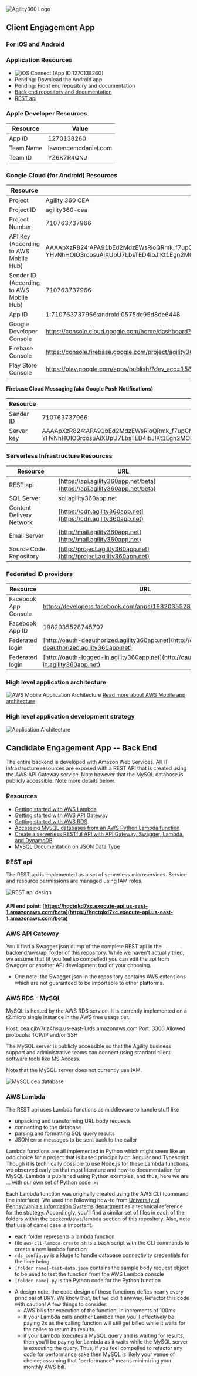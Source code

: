 ![Agility360 Logo](https://raw.githubusercontent.com/Agility360/CEA/master/assets/logo/logo7868398_sm.png "Agility360 Logo")
## Client Engagement App
### For iOS and Android

### Application Resources
 - ![iOS Connect (App ID 1270138260)](https://itunesconnect.apple.com/WebObjects/iTunesConnect.woa/ra/ng/app/1270138260)
 - Pending: Download the Android app
 - Pending: Front end repository and documentation
 - [Back end repository and documentation](https://github.com/Agility360/CEA/tree/master/backend)
 - [REST api](https://api.agility360app.net/beta)

### Apple Developer Resources
 | Resource  | Value |
 | ------------- | ------------- |
 | App ID | 1270138260 |
 | Team Name | lawrencemcdaniel.com |
 | Team ID | YZ6K7R4QNJ |

### Google Cloud (for Android) Resources
| Resource  | Value |
| ------------- | ------------- |
|  Project | Agility 360 CEA |
|  Project ID | agility360-cea |
|  Project Number | 710763737966 |
|  API Key (According to AWS Mobile Hub) | AAAApXzR824:APA91bEd2MdzEWsRioQRmk_f7upChLrsyK7rvc5Dc-YHvNhHOIO3rcosuAiXUpU7LbsTED4ibJIKt1Egn2MOEPdU61CZVue0RoKKh0VNkVqfNej7UZAUyMwYs0OzctgIC4xgJrd3gn_2 |
| Sender ID (According to AWS Mobile Hub) | 710763737966 |
|  App ID | 1:710763737966:android:0575dc95d8de6448 |
| Google Developer Console  | https://console.cloud.google.com/home/dashboard?project=agility360-cea  |
| Firebase Console  | https://console.firebase.google.com/project/agility360-cea/overview |
| Play Store Console  | https://play.google.com/apps/publish/?dev_acc=15872505976734819884 |


#### Firebase Cloud Messaging (aka Google Push Notifications)
| Resource  |  |
| ------------- | ------------- |
| Sender ID | 710763737966 |
| Server key | AAAApXzR824:APA91bEd2MdzEWsRioQRmk_f7upChLrsyK7rvc5Dc-YHvNhHOIO3rcosuAiXUpU7LbsTED4ibJIKt1Egn2MOEPdU61CZVue0RoKKh0VNkVqfNej7UZAUyMwYs0OzctgIC4xgJrd3gn_2 |


### Serverless Infrastructure Resources

| Resource  | URL |
| ------------- | ------------- |
| REST api  | [https://api.agility360app.net/beta](https://api.agility360app.net/beta) |
| SQL Server  | sql.agility360app.net  |
| Content Delivery Network  | [https://cdn.agility360app.net](https://cdn.agility360app.net)  |
| Email Server  | [http://mail.agility360app.net](http://mail.agility360app.net)  |
| Source Code Repository  | [http://project.agility360app.net](http://project.agility360app.net)  |

### Federated ID providers
| Resource  | URL |
| ------------- | ------------- |
| Facebook App Console | https://developers.facebook.com/apps/1982035528745707/dashboard/ |
| Facebook App ID | 1982035528745707 |
| Federated login  | [http://oauth-deauthorized.agility360app.net](http://oauth-deauthorized.agility360app.net)  |
| Federated login  | [http://oauth-logged-in.agility360app.net](http://oauth-logged-in.agility360app.net)  |


### High level application architecture
 ![AWS Mobile Application Architecture](https://raw.githubusercontent.com/Agility360/CEA/master/enterprise-mobile-hub_serverless-compute-app.png "AWS Mobile app architecture")
 [Read more about AWS Mobile app architecture](https://aws.amazon.com/mobile/)

### High level application development strategy
 ![Application Architecture](https://raw.githubusercontent.com/Agility360/CEA/master/application-architecture2.png "Application Architecture")


 ## Candidate Engagement App -- Back End

 The entire backend is developed with Amazon Web Services. All IT infrastructure resources are exposed with a REST API that is created using the AWS API Gateway service. Note however that the MySQL database is publicly accessible. Note more details below.

 ### Resources
 * [Getting started with AWS Lambda](http://docs.aws.amazon.com/lambda/latest/dg/getting-started.html)
 * [Getting started with AWS API Gateway](http://docs.aws.amazon.com/apigateway/latest/developerguide/getting-started-intro.html)
 * [Getting started with AWS RDS](https://aws.amazon.com/rds/)
 * [Accessing MySQL databases from an AWS Python Lambda function](https://www.isc.upenn.edu/accessing-mysql-databases-aws-python-lambda-function)
 * [Create a serverless RESTful API with API Gateway, Swagger, Lambda, and DynamoDB](https://cloudonaut.io/create-a-serverless-restful-api-with-api-gateway-swagger-lambda-and-dynamodb/)
 * [MySQL Documentation on JSON Data Type](https://dev.mysql.com/doc/refman/5.7/en/json.html)


 ### REST api
 The REST api is implemented as a set of serverless microservices. Service and resource permissions are managed using IAM roles.

 ![REST api design](https://raw.githubusercontent.com/Agility360/CEA/master/backend/aws/rest-api-architecture.png "REST api design")


 #### API end point:  [https://hqctqkd7xc.execute-api.us-east-1.amazonaws.com/beta](https://hqctqkd7xc.execute-api.us-east-1.amazonaws.com/beta)

 ### AWS API Gateway
 You'll find a Swagger json dump of the complete REST api in the backend/aws/api folder of this repository. While we haven't actually tried, we assume that (if you feel so compelled) you can edit the api from Swagger or another API development tool of your choosing.

 * One note: the Swagger json in the repository contains AWS extensions which are not guaranteed to be importable to other platforms.

 ### AWS RDS - MySQL
 MySQL is hosted by the AWS RDS service. It is currently implemented on a t2.micro single instance in the AWS free usage tier.

 Host: cea.cjbv7rlz4hsg.us-east-1.rds.amazonaws.com
 Port: 3306
 Allowed protocols: TCP/IP and/or SSH

 The MySQL server is publicly accessible so that the Agility business support and administrative teams can connect using standard client software tools like MS Access.

 Note that the MySQL server does not currently use IAM.

 ![MySQL cea database](https://raw.githubusercontent.com/Agility360/CEA/master/backend/aws/mysql/er-diagram.png "MySQL cea database")

 ### AWS Lambda
 The REST api uses Lambda functions as middleware to handle stuff like
   - unpacking and transforming URL body requests
   - connecting to the database
   - parsing and formatting SQL query results
   - JSON error messages to be sent back to the caller

 Lambda functions are all implemented in Python which might seem like an odd choice for a project that is based principally on Angular and Typescript. Though it is technically possible to use Node.js for these Lambda functions, we observed early on that most literature and how-to documentation for MySQL-Lambda is published using Python examples, and thus, here we are ... with our own set of Python code :=/

 Each Lambda function was originally created using the AWS CLI (command line interface). We used the following how-to from [University of Pennsylvania's Information Systems department](https://www.isc.upenn.edu/accessing-mysql-databases-aws-python-lambda-function) as a technical reference for the strategy. Accordingly, you'll find a similar set of files in each of the folders within the backend/aws/lambda section of this repository. Also, note that use of camel case is important.
   - each folder represents a lambda function
   - file ```aws-cli-lambda-create.sh``` is a bash script with the CLI commands to create a new lambda function
   - ```rds_config.py``` is a kluge to handle database connectivity credentials for the time being
   - ```[folder name]-test-data.json``` contains the sample body request object to be used to test the function from the AWS Lambda console
   - ```[folder name].py``` is the Python code for the Python function

 * A design note: the code design of these functions defies nearly every principal of DRY. We know that, but we did it anyway. Refactor this code with caution! A few things to consider:
   - AWS bills for execution of the function, in increments of 100ms.
   - If your Lambda calls another Lambda then you'll effectively be paying 2x as the calling function will still get billed while it waits for the callee to return its results.
   - if your Lambda executes a MySQL query and is waiting for results, then you'll be paying for Lambda as it waits while the MySQL server is executing the query.
 Thus, if you feel compelled to refactor any code for performance sake then MySQL is likely your venue of choice; assuming that "performance" means minimizing your monthly AWS bill.
